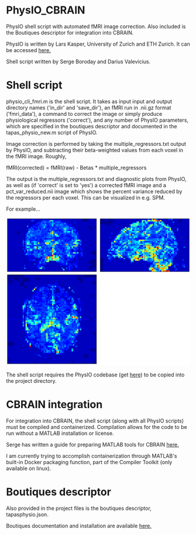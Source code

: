# PhysIO_CBRAIN
PhysIO shell script with automated fMRI image correction. Also included is the Boutiques descriptor for integration into CBRAIN.

PhysIO is written by Lars Kasper, University of Zurich and ETH Zurich. It can be accessed [here.](https://github.com/translationalneuromodeling/tapas)

Shell script written by Serge Boroday and Darius Valevicius.


# Shell script

physio_cli_fmri.m is the shell script. It takes as input input and output directory names ('in_dir' and 'save_dir'), an fMRI run in .nii.gz format ('fmri_data'), a command to correct the image or simply produce physiological regressors ('correct'), and any number of PhysIO parameters, which are specified in the boutiques descriptor and documented in the tapas_physio_new.m script of PhysIO.

Image correction is performed by taking the multiple_regressors.txt output by PhysIO, and subtracting their beta-weighted values from each voxel in the fMRI image. Roughly,

fMRI(corrected) = fMRI(raw) - Betas * multiple_regressors


The output is the multiple_regressors.txt and diagnostic plots from PhysIO, as well as (if 'correct' is set to 'yes') a corrected fMRI image and a pct_var_reduced.nii image which shows the percent variance reduced by the regressors per each voxel. This can be visualized in e.g. SPM.

For example...

![for example...](spin001_resting_post1_var_reduced.png)

The shell script requires the PhysIO codebase (get [here](https://github.com/translationalneuromodeling/tapas)) to be copied into the project directory.

# CBRAIN integration
For integration into CBRAIN, the shell script (along with all PhysIO scripts) must be compiled and containerized. Compilation allows for the code to be run without a MATLAB installation or license.

Serge has written a guide for preparing MATLAB tools for CBRAIN [here.](matlab_to_cbrain.md)

I am currently trying to accomplish containerization through MATLAB's built-in Docker packaging function, part of the Compiler Toolkit (only available on linux).

# Boutiques descriptor

Also provided in the project files is the boutiques descriptor, tapasphysio.json.

Boutiques documentation and installation are available [here.](https://github.com/boutiques/boutiques)